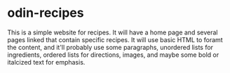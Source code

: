 # odin-recipes
This is a simple website for recipes. It will have a home page and several pages linked that contain specific recipes. It will use basic HTML to foramt the content, and it'll probably use some paragraphs, unordered lists for ingredients, ordered lists for directions, images, and maybe some bold or italcized text for emphasis.

